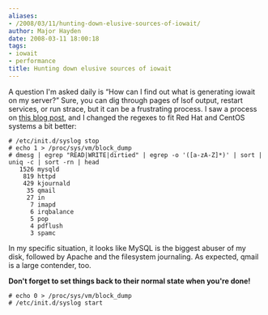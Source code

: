 ```yaml
---
aliases:
- /2008/03/11/hunting-down-elusive-sources-of-iowait/
author: Major Hayden
date: 2008-03-11 18:00:18
tags:
- iowait
- performance
title: Hunting down elusive sources of iowait
---
```


A question I'm asked daily is &#8220;How can I find out what is generating iowait on my server?&#8221; Sure, you can dig through pages of lsof output, restart services, or run strace, but it can be a frustrating process. I saw a process on [this blog post][1], and I changed the regexes to fit Red Hat and CentOS systems a bit better:

```
# /etc/init.d/syslog stop
# echo 1 > /proc/sys/vm/block_dump
# dmesg | egrep "READ|WRITE|dirtied" | egrep -o '([a-zA-Z]*)' | sort | uniq -c | sort -rn | head
   1526 mysqld
    819 httpd
    429 kjournald
     35 qmail
     27 in
      7 imapd
      6 irqbalance
      5 pop
      4 pdflush
      3 spamc
```

In my specific situation, it looks like MySQL is the biggest abuser of my disk, followed by Apache and the filesystem journaling. As expected, qmail is a large contender, too.

**Don't forget to set things back to their normal state when you're done!**

```
# echo 0 > /proc/sys/vm/block_dump
# /etc/init.d/syslog start
```

 [1]: http://blog.eikke.com/index.php/ikke/2007/03/22/who_s_abusing_my_sata_controller
